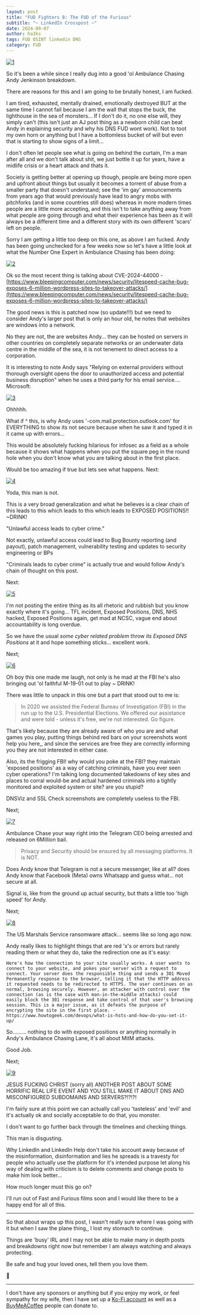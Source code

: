 ```yaml
---
layout: post
title: "FUD Fighters 8: The FUD of the Furious"
subtitle: "~ LinkedIn Crosspost ~"
date: 2024-09-07
author: ha3ks
tags: FUD OSINT linkedin DNS
category: FUD
---
```


[![1](/assets/blog/FUD8/1.png)](/assets/blog/FUD8/1.png)

So it's been a while since I really dug into a good 'ol Ambulance Chasing Andy Jenkinson breakdown.

There are reasons for this and I am going to be brutally honest, I am fucked.

I am tired, exhausted, mentally drained, emotionally destroyed BUT at the same time I cannot fail because I am the wall that stops the buck, the lighthouse in the sea of monsters... If I don't do it, no one else will, they simply can't (this isn't just an AJ post thing as a newborn child can beat Andy in explaining security and why his DNS FUD wont work).
Not to toot my own horn or anything but I have a bottomless bucket of will but even that is starting to show signs of a limit...

I don't often let people see what is going on behind the curtain, I'm a man after all and we don't talk about shit, we just bottle it up for years, have a midlife crisis or a heart attack and thats it.

Society is getting better at opening up though, people are being more open and upfront about things but usually it becomes a torrent of abuse from a smaller party that doesn't understand; see the 'im gay' announcements from years ago that would previously have lead to angry mobs with pitchforks (and in some countries still does) whereas in more modern times people are a little more accepting, and this isn't to take anything away from what people are going through and what their experience has been as it will always be a different time and a different story with its own different 'scars' left on people.

Sorry I am getting a little too deep on this one, as above I am fucked.
Andy has been going unchecked for a few weeks now so let's have a little look at what the Number One Expert in Ambulance Chasing has been doing:

[![2](/assets/blog/FUD8/2.png)](/assets/blog/FUD8/2.png)

Ok so the most recent thing is talking about CVE-2024-44000 - [https://www.bleepingcomputer.com/news/security/litespeed-cache-bug-exposes-6-million-wordpress-sites-to-takeover-attacks/](https://www.bleepingcomputer.com/news/security/litespeed-cache-bug-exposes-6-million-wordpress-sites-to-takeover-attacks/)

The good news is this is patched now (so update!!!) but we need to consider Andy's larger post that is only an hour old, he notes that websites are windows into a network.

No they are not, the are websites Andy... they can be hosted on servers in other countries on completely separate networks or an underwater data centre in the middle of the sea, it is not tenement to direct access to a corporation.

It is interesting to note Andy says "Relying on external providers without thorough oversight opens the door to unauthorized access and potential business disruption" when he uses a third party for his email service.... Microsoft:

[![3](/assets/blog/FUD8/3.png)](/assets/blog/FUD8/3.png)

Ohhhhh.

What if ^ this, is why Andy uses '-com.mail.protection.outlook.com' for EVERYTHING to show its not secure because when he saw it and typed it in it came up with errors...

This would be absolutely fucking hilarious for infosec as a field as a whole because it shows what happens when you put the square peg in the round hole when you don't know what you are talking about in the first place.

Would be too amazing if true but lets see what happens.
Next:

[![4](/assets/blog/FUD8/4.png)](/assets/blog/FUD8/4.png)

Yoda, this man is not.

This is a very broad generalization and what he believes is a clear chain of this leads to this which leads to this which leads to EXPOSED POSITIONS!! ~DRINK!

"Unlawful access leads to cyber crime."

Not exactly, unlawful access could lead to Bug Bounty reporting (and payout), patch management, vulnerability testing and updates to security engineering or BPs

"Criminals leads to cyber crime" is actually true and would follow Andy's chain of thought on this post.

Next:

[![5](/assets/blog/FUD8/5.png)](/assets/blog/FUD8/5.png)

I'm not posting the entire thing as its all rhetoric and rubbish but you know exactly where it's going... TFL incident, Exposed Positions, DNS, NHS hacked, Exposed Positions again, get mad at NCSC, vague end about accountability is long overdue.

So we have the usual *some cyber related problem* throw *its Exposed DNS Positions* at it and hope something sticks... excellent work.

Next;

[![6](/assets/blog/FUD8/6.png)](/assets/blog/FUD8/6.png)

Oh boy this one made me laugh, not only is he mad at the FBI he's also bringing out 'ol faithful M-19-01 out to play ~ DRINK!

There was little to unpack in this one but a part that stood out to me is:

> In 2020 we assisted the Federal Bureau of Investigation (FBI) in the run up to the U.S. Presidential Elections. We offered our assistance and were told - unless it's free, we're not interested. Go figure.

That's likely because they are already aware of who you are and what games you play, putting things behind red bars on your screenshots wont help you here,, and since the services are free they are correctly informing you they are not interested in either case.

Also, its the frigging FBI! why would you poke at the FBI? they maintain 'exposed positions' as a way of catching criminals, have you ever seen cyber operations? I'm talking long documented takedowns of key sites and places to corral would-be and actual hardened criminals into a tightly monitored and exploited system or site? are you stupid?

DNSViz and SSL Check screenshots are completely useless to the FBI.

Next;

[![7](/assets/blog/FUD8/7.png)](/assets/blog/FUD8/7.png)

Ambulance Chase your way right into the Telegram CEO being arrested and released on 6Million bail.

> Privacy and Security should be ensured by all messaging platforms. It is NOT.

Does Andy know that Telegram is not a secure messenger, like at all? does Andy know that Facebook (Meta) owns Whatsapp and guess what... not secure at all.

Signal is, like from the ground up actual security, but thats a little too 'high speed' for Andy.

Next;

[![8](/assets/blog/FUD8/8.png)](/assets/blog/FUD8/8.png)

The US Marshals Service ransomware attack... seems like so long ago now.

Andy really likes to highlight things that are red 'x's or errors but rarely reading them or what they do, take the redirection one as it's easy:

```
Here's how the connection to your site usually works. A user wants to connect to your website, and pokes your server with a request to connect. Your server does the responsible thing and sends a 301 Moved Permanently response to the browser, telling it that the HTTP address it requested needs to be redirected to HTTPS. The user continues on as normal, browsing securely. However, an attacker with control over the connection (as is the case with man-in-the-middle attacks) could easily block the 301 response and take control of that user's browsing session. This is a major issue, as it defeats the purpose of encrypting the site in the first place. - https://www.howtogeek.com/devops/what-is-hsts-and-how-do-you-set-it-up/
```

So......... nothing to do with exposed positions or anything normally in Andy's Ambulance Chasing Lane, it's all about MitM attacks.

Good Job.

Next;

[![9](/assets/blog/FUD8/9.png)](/assets/blog/FUD8/9.png)

JESUS FUCKING CHRIST (sorry all) ANOTHER POST ABOUT SOME HORRIFIC REAL LIFE EVENT AND YOU STILL MAKE IT ABOUT DNS AND MISCONFIGURED SUBDOMAINS AND SERVERS?!?!?!

I'm fairly sure at this point we can actually call you 'tasteless' and 'evil' and it's actually ok and socially acceptable to do that, you monster.

I don't want to go further back through the timelines and checking things.

This man is disgusting.

Why LinkedIn and LinkedIn Help don't take his account away because of the misinformation, disinformation and lies he spreads is a travesty for people who actually use the platform for it's intended purpose let along his way of dealing with criticism is to delete comments and change posts to make him look better...

How much longer must this go on?

I'll run out of Fast and Furious films soon and I would like there to be a happy end for all of this.

-------

So that about wraps up this post, I wasn't really sure where I was going with it but when I saw the plane thing,, I lost my stomach to continue.

Things are 'busy' IRL and I may not be able to make many in depth posts and breakdowns right now but remember I am always watching and always protecting.

Be safe and hug your loved ones, tell them you love them.

🤙

-------

I don't have any sponsors or anything but if you enjoy my work, or feel sympathy for my wife, then I have set up a [Ko-Fi account](https://ko-fi.com/ha3ks) as well as a [BuyMeACoffee](https://www.buymeacoffee.com/ha3ks) people can donate to.